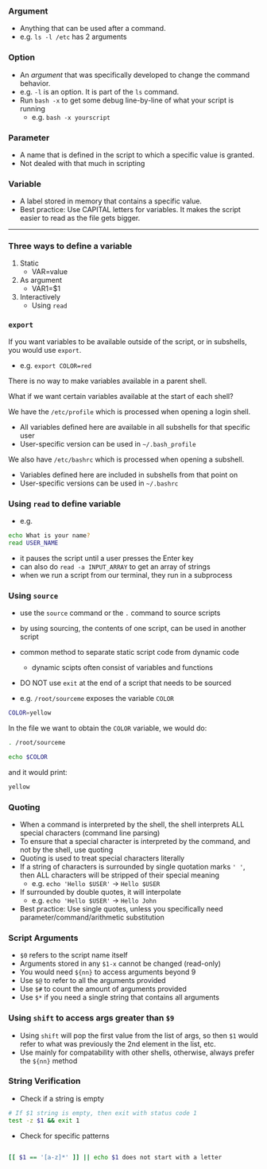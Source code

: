### Argument
- Anything that can be used after a command.
- e.g. `ls -l /etc` has 2 arguments

### Option
- An *argument* that was specifically developed to change the command behavior.
- e.g. `-l` is an option. It is part of the `ls` command. 
- Run `bash -x` to get some debug line-by-line of what your script is running
    - e.g. `bash -x yourscript`

### Parameter
- A name that is defined in the script to which a specific value is granted.
- Not dealed with that much in scripting

### Variable
- A label stored in memory that contains a specific value.
- Best practice: Use CAPITAL letters for variables. It makes the script easier to read as the file gets bigger.

---

### Three ways to define a variable

1. Static
    - VAR=value
2. As argument
    - VAR1=$1
3. Interactively
    - Using `read`

### `export`

If you want variables to be available outside of the script, or in subshells, you would use `export`. 
- e.g. `export COLOR=red`

There is no way to make variables available in a parent shell.

What if we want certain variables available at the start of each shell?

We have the `/etc/profile` which is processed when opening a login shell.
- All variables defined here are available in all subshells for that specific user
- User-specific version can be used in `~/.bash_profile`

We also have `/etc/bashrc` which is processed when opening a subshell.
- Variables defined here are included in subshells from that point on
- User-specific versions can be used in `~/.bashrc`

### Using `read` to define variable

- e.g. 
```bash
echo What is your name? 
read USER_NAME
```
- it pauses the script until a user presses the Enter key
- can also do `read -a INPUT_ARRAY` to get an array of strings
- when we run a script from our terminal, they run in a subprocess

### Using `source`
- use the `source` command or the `.` command to source scripts
- by using sourcing, the contents of one script, can be used in another script
- common method to separate static script code from dynamic code
    - dynamic scipts often consist of variables and functions
- DO NOT use `exit` at the end of a script that needs to be sourced

- e.g. `/root/sourceme` exposes the variable `COLOR` 
```bash
COLOR=yellow
```
In the file we want to obtain the `COLOR` variable, we would do:
```bash
. /root/sourceme

echo $COLOR
```
and it would print: 
```bash
yellow
```

### Quoting
- When a command is interpreted by the shell, the shell interprets ALL special characters (command line parsing)
- To ensure that a special character is interpreted by the command, and not by the shell, use quoting
- Quoting is used to treat special characters literally
- If a string of characters is surrounded by single quotation marks `' '`, then ALL characters will be stripped of their special meaning
    - e.g. `echo 'Hello $USER'` -> `Hello $USER`
- If surrounded by double quotes, it will interpolate
    - e.g. `echo 'Hello $USER'` -> `Hello John`
- Best practice: Use single quotes, unless you specifically need parameter/command/arithmetic substitution

### Script Arguments
- `$0` refers to the script name itself
- Arguments stored in any `$1-x` cannot be changed (read-only)
- You would need `${nn}` to access arguments beyond 9
- Use `$@` to refer to all the arguments provided
- Use `$#` to count the amount of arguments provided
- Use `$*` if you need a single string that contains all arguments

### Using `shift` to access args greater than `$9`
- Using `shift` will pop the first value from the list of args, so then `$1` would refer to what was previously the 2nd element in the list, etc.
- Use mainly for compatability with other shells, otherwise, always prefer the `${nn}` method

### String Verification

- Check if a string is empty
```bash
# If $1 string is empty, then exit with status code 1
test -z $1 && exit 1
```

- Check for specific patterns
```bash

[[ $1 == '[a-z]*' ]] || echo $1 does not start with a letter
```
